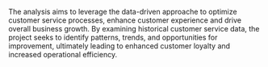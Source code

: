 The analysis aims to leverage the data-driven approache to optimize customer service processes, enhance customer experience and drive overall business growth. By examining historical customer service data, the project seeks to identify patterns, trends, and opportunities for improvement, ultimately leading to enhanced customer loyalty and increased operational efficiency.
